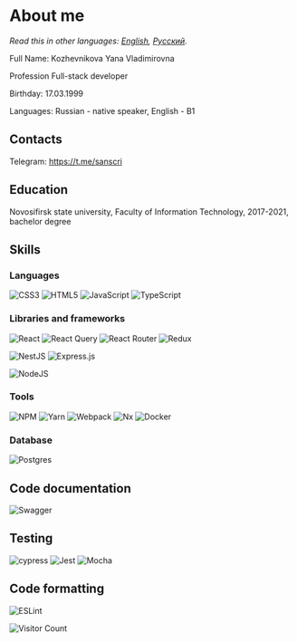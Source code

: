 # About me

*Read this in other languages: [English](README.md), [Русский](README.ru.md).*

Full Name: Kozhevnikova Yana Vladimirovna

Profession Full-stack developer

Birthday: 17.03.1999

Languages: Russian - native speaker, English - B1

## Contacts

Telegram: https://t.me/sanscri

## Education

Novosifirsk state university, Faculty of Information Technology, 2017-2021, bachelor degree

## Skills

### Languages

![CSS3](https://img.shields.io/badge/css3-%231572B6.svg?style=for-the-badge&logo=css3&logoColor=white)
![HTML5](https://img.shields.io/badge/html5-%23E34F26.svg?style=for-the-badge&logo=html5&logoColor=white)
![JavaScript](https://img.shields.io/badge/javascript-%23323330.svg?style=for-the-badge&logo=javascript&logoColor=%23F7DF1E)
![TypeScript](https://img.shields.io/badge/typescript-%23007ACC.svg?style=for-the-badge&logo=typescript&logoColor=white)

### Libraries and frameworks

![React](https://img.shields.io/badge/react-%2320232a.svg?style=for-the-badge&logo=react&logoColor=%2361DAFB)
![React Query](https://img.shields.io/badge/-React%20Query-FF4154?style=for-the-badge&logo=react%20query&logoColor=white)
![React Router](https://img.shields.io/badge/React_Router-CA4245?style=for-the-badge&logo=react-router&logoColor=white)
![Redux](https://img.shields.io/badge/redux-%23593d88.svg?style=for-the-badge&logo=redux&logoColor=white)

![NestJS](https://img.shields.io/badge/nestjs-%23E0234E.svg?style=for-the-badge&logo=nestjs&logoColor=white)
![Express.js](https://img.shields.io/badge/express.js-%23404d59.svg?style=for-the-badge&logo=express&logoColor=%2361DAFB)

![NodeJS](https://img.shields.io/badge/node.js-6DA55F?style=for-the-badge&logo=node.js&logoColor=white)

### Tools

![NPM](https://img.shields.io/badge/NPM-%23000000.svg?style=for-the-badge&logo=npm&logoColor=white)
![Yarn](https://img.shields.io/badge/yarn-%232C8EBB.svg?style=for-the-badge&logo=yarn&logoColor=white)
![Webpack](https://img.shields.io/badge/webpack-%238DD6F9.svg?style=for-the-badge&logo=webpack&logoColor=black)
![Nx](https://img.shields.io/badge/nx-143055?style=for-the-badge&logo=nx&logoColor=white)
![Docker](https://img.shields.io/badge/docker-%230db7ed.svg?style=for-the-badge&logo=docker&logoColor=white)

### Database

![Postgres](https://img.shields.io/badge/postgres-%23316192.svg?style=for-the-badge&logo=postgresql&logoColor=white)

## Code documentation

![Swagger](https://img.shields.io/badge/-Swagger-%23Clojure?style=for-the-badge&logo=swagger&logoColor=white)

## Теsting

![cypress](https://img.shields.io/badge/-cypress-%23E5E5E5?style=for-the-badge&logo=cypress&logoColor=058a5e)
![Jest](https://img.shields.io/badge/-jest-%23C21325?style=for-the-badge&logo=jest&logoColor=white)
![Mocha](https://img.shields.io/badge/-mocha-%238D6748?style=for-the-badge&logo=mocha&logoColor=white)

## Code formatting

![ESLint](https://img.shields.io/badge/ESLint-4B3263?style=for-the-badge&logo=eslint&logoColor=white)

![Visitor Count](https://profile-counter.glitch.me/Sanscri/count.svg)